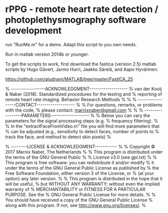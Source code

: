 # rPPG - remote heart rate detection / photoplethysmography software development

run "RunMe.m" for a demo. Adapt this script to you own needs.

Run in matlab version 2014b or younger. 

To get the scripts to work, first download the fastica (version 2.5) matlab scripts
by Hugo Gävert, Jarmo Hurri, Jaakko Särelä, and Aapo Hyvärinen:

https://github.com/aludnam/MATLAB/tree/master/FastICA_25



% -----------------ACKNOWLEDGMENT-------------------
% van der Kooij & Naber (2018). Standardized procedures for the testing and 
% reporting of remote heart rate imaging. Behavior Research Methods
%
%
% -----------------CONTACT-------------------
% 
% For questions, remarks, or problems with the code, 
% please contact: marnixnaber@gmail.com
%
%
% -----------------PARAMETERS-------------------
%
% Below you can vary the parameters for the signal processing steps (e.g.
% frequency filtering).
% 
% In the "extractFaceFromVideo.m" file you will find more parameters that
% can be adjusted (e.g., sensitivity to detect faces, number of points to
% track the face, and method to detect skin pixels)
%

% --------LICENSE & ACKNOWLEDGMENT-----------
% 
% Copyright © 2017 Marnix Naber, The Netherlands
% 
% This program is distributed under the terms of the GNU General Public
% % License v3.0 (see gpl.txt)
%
%     This program is free software: you can redistribute it and/or modify
%     it under the terms of the GNU General Public License as published by
%     the Free Software Foundation, either version 3 of the License, or
%     (at your option) any later version.
% 
%     This program is distributed in the hope that it will be useful,
%     but WITHOUT ANY WARRANTY; without even the implied warranty of
%     MERCHANTABILITY or FITNESS FOR A PARTICULAR PURPOSE.  See the
%     GNU General Public License for more details.
% 
%     You should have received a copy of the GNU General Public License
%     along with this program.  If not, see <http://www.gnu.org/licenses/>.
% 
